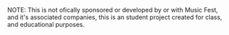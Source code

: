 NOTE: This is not ofically sponsored or developed by or with Music Fest, and it's associated companies, this is an student project created for class, and educational purposes. 
